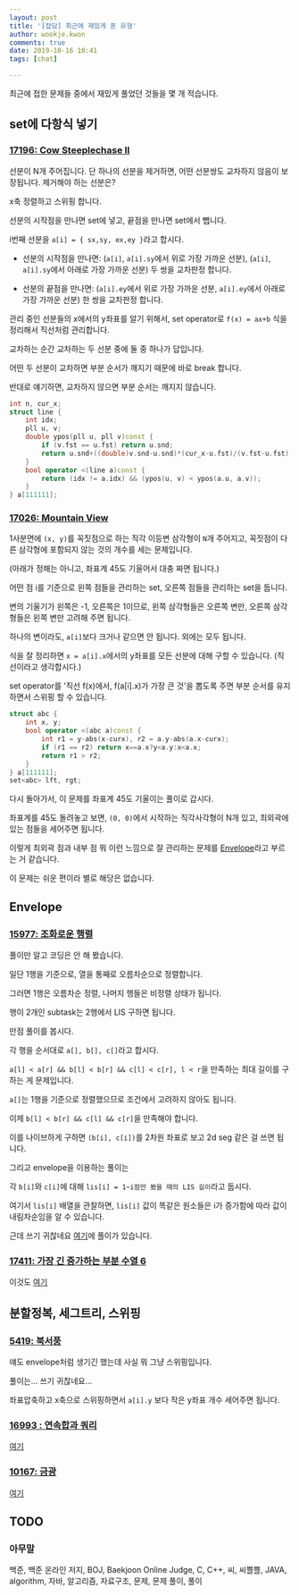 ```yaml
---
layout: post
title: '[잡담] 최근에 재밌게 푼 유형'
author: wookje.kwon
comments: true
date: 2019-10-16 10:41
tags: [chat]

---
```


최근에 접한 문제들 중에서 재밌게 풀었던 것들을 몇 개 적습니다.

## set에 다항식 넣기

### [17196: Cow Steeplechase II](https://www.acmicpc.net/problem/17196)  

선분이 N개 주어집니다. 단 하나의 선분을 제거하면, 어떤 선분쌍도 교차하지 않음이 보장됩니다. 제거해야 하는 선분은?

x축 정렬하고 스위핑 합니다.

선분의 시작점을 만나면 set에 넣고, 끝점을 만나면 set에서 뺍니다.

i번째 선분을 `a[i] = { sx,sy, ex,ey }`라고 합시다.

* 선분의 시작점을 만나면: (`a[i]`, `a[i].sy`에서 위로 가장 가까운 선분), (`a[i]`, `a[i].sy`에서 아래로 가장 가까운 선분) 두 쌍을 교차판정 합니다.

* 선분의 끝점을 만나면: (`a[i].ey`에서 위로 가장 가까운 선분, `a[i].ey`에서 아래로 가장 가까운 선분) 한 쌍을 교차판정 합니다.

관리 중인 선분들의 x에서의 y좌표를 알기 위해서, set operator로 `f(x) = ax+b` 식을 정리해서 직선처럼 관리합니다.

교차하는 순간 교차하는 두 선분 중에 둘 중 하나가 답입니다.

어떤 두 선분이 교차하면 부분 순서가 깨지기 때문에 바로 break 합니다.

반대로 얘기하면, 교차하지 않으면 부분 순서는 깨지지 않습니다.

```cpp
int n, cur_x;
struct line {
    int idx;
    pll u, v;
    double ypos(pll u, pll v)const {
        if (v.fst == u.fst) return u.snd;
        return u.snd+((double)v.snd-u.snd)*(cur_x-u.fst)/(v.fst-u.fst);
    }
    bool operator <(line a)const {
        return (idx != a.idx) && (ypos(u, v) < ypos(a.u, a.v));
    }
} a[111111];
```

### [17026: Mountain View](https://www.acmicpc.net/problem/17026)  

1사분면에 `(x, y)`를 꼭짓점으로 하는 직각 이등변 삼각형이 `N`개 주어지고, 꼭짓점이 다른 삼각형에 포함되지 않는 것의 개수를 세는 문제입니다.  

(아래가 정해는 아니고, 좌표계 45도 기울어서 대충 짜면 됩니다.)  

어떤 점 i를 기준으로 왼쪽 점들을 관리하는 set, 오른쪽 점들을 관리하는 set을 둡니다.

변의 기울기가 왼쪽은 -1, 오른쪽은 1이므로, 왼쪽 삼각형들은 오른쪽 변만, 오른쪽 삼각형들은 왼쪽 변만 고려해 주면 됩니다.

하나의 변이라도, `a[i]`보다 크거나 같으면 안 됩니다. 외에는 모두 됩니다.

식을 잘 정리하면 `x = a[i].x`에서의 y좌표를 모든 선분에 대해 구할 수 있습니다. (직선이라고 생각합시다.)

set operator를 '직선 f(x)에서, f(a[i].x)가 가장 큰 것'을 뽑도록 주면 부분 순서를 유지하면서 스위핑 할 수 있습니다.

```cpp
struct abc {
    int x, y;
    bool operator <(abc a)const {
        int r1 = y-abs(x-curx), r2 = a.y-abs(a.x-curx);
        if (r1 == r2) return x==a.x?y<a.y:x<a.x;
        return r1 > r2;
    }
} a[111111];
set<abc> lft, rgt;
```

다시 돌아가서, 이 문제를 좌표계 45도 기울이는 풀이로 갑시다.

좌표계를 45도 돌려놓고 보면, `(0, 0)`에서 시작하는 직각사각형이 N개 있고, 최외곽에 있는 점들을 세어주면 됩니다.

이렇게 최외곽 점과 내부 점 뭐 이런 느낌으로 잘 관리하는 문제를 [Envelope](https://en.wikipedia.org/wiki/Envelope_(mathematics))라고 부르는 거 같습니다.

이 문제는 쉬운 편이라 별로 해당은 없습니다.

## Envelope

### [15977: 조화로운 행렬](https://www.acmicpc.net/problem/15977)

풀이만 알고 코딩은 안 해 봤습니다.

일단 1행을 기준으로, 열을 통째로 오름차순으로 정렬합니다.

그러면 1행은 오름차순 정렬, 나머지 행들은 비정렬 상태가 됩니다.

행이 2개인 subtask는 2행에서 LIS 구하면 됩니다.

만점 풀이를 봅시다.

각 행을 순서대로 `a[], b[], c[]`라고 합시다.

`a[l] < a[r] && b[l] < b[r] && c[l] < c[r], l < r`을 만족하는 최대 길이를 구하는 게 문제입니다.

`a[]`는 1행을 기준으로 정렬했으므로 조건에서 고려하지 않아도 됩니다.

이제 `b[l] < b[r] && c[l] && c[r]`을 만족해야 합니다.

이를 나이브하게 구하면 `(b[i], c[i])`를 2차원 좌표로 보고 2d seg 같은 걸 쓰면 됩니다.

그리고 envelope을 이용하는 풀이는

각 `b[i]`와 `c[i]`에 대해 `lis[i] = 1~i점만 봤을 때의 LIS 길이`라고 둡시다.

여기서 `lis[i]` 배열을 관찰하면, `lis[i]` 값이 똑같은 원소들은 i가 증가함에 따라 값이 내림차순임을 알 수 있습니다.

근데 쓰기 귀찮네요 [여기](https://blog.leejseo.com/65)에 풀이가 있습니다.

### [17411: 가장 긴 증가하는 부분 수열 6](https://www.acmicpc.net/problem/17411)

이것도 [여기](https://m.blog.naver.com/PostView.nhn?blogId=edenooo&logNo=221624562330&proxyReferer=https%3A%2F%2Fwww.google.com%2F)

## 분할정복, 세그트리, 스위핑

### [5419: 북서풍](https://www.acmicpc.net/problem/5419)

얘도 envelope처럼 생기긴 했는데 사실 뭐 그냥 스위핑입니다.

풀이는... 쓰기 귀찮네요...

좌표압축하고 x축으로 스위핑하면서 `a[i].y` 보다 작은 y좌표 개수 세어주면 됩니다.

### [16993 : 연속합과 쿼리](https://www.acmicpc.net/problem/16993)

[여기](http://wookje.dance/2019/08/29/boj-16993/)

### [10167: 금광](https://www.acmicpc.net/problem/10167)

[여기](http://wookje.dance/2019/08/30/boj-10167/)

## TODO


### 아무말  
백준, 백준 온라인 저지, BOJ, Baekjoon Online Judge, C, C++, 씨, 씨쁠쁠, JAVA, algorithm, 자바, 알고리즘, 자료구조, 문제, 문제 풀이, 풀이
